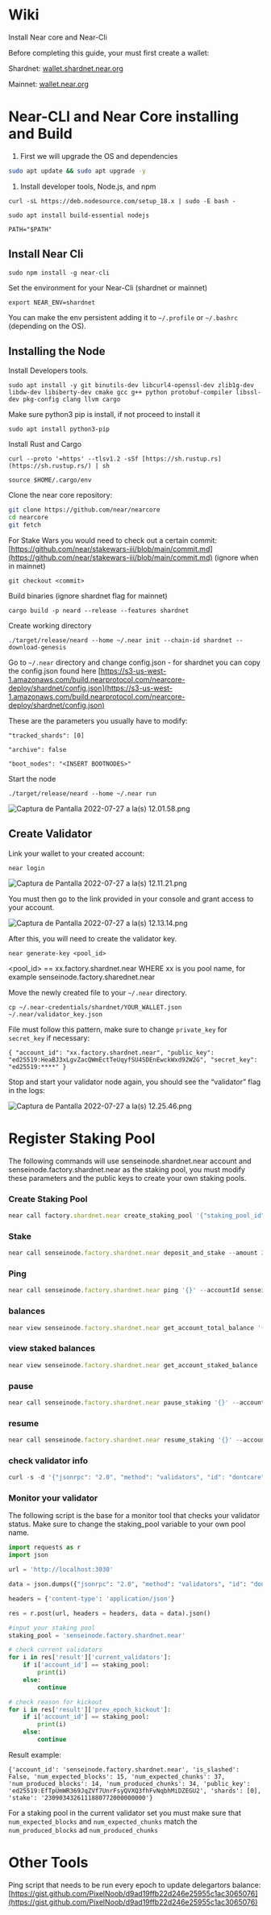# Wiki

Install Near core and Near-Cli

Before completing this guide, your must first create a wallet:

Shardnet: [wallet.shardnet.near.org](https://wallet.shardnet.near.org)

Mainnet: [wallet.near.org](https://wallet.near.org)

# Near-CLI and Near Core installing and Build

1. First we will upgrade the OS and dependencies

```bash
sudo apt update && sudo apt upgrade -y
```

1. Install developer tools, Node.js, and npm

`curl -sL https://deb.nodesource.com/setup_18.x | sudo -E bash -`  

`sudo apt install build-essential nodejs`

`PATH="$PATH"`

## Install Near Cli

`sudo npm install -g near-cli`

Set the environment for your Near-Cli (shardnet or mainnet)

`export NEAR_ENV=shardnet`

You can make the env  persistent adding it to `~/.profile` or `~/.bashrc` (depending on the OS). 

## Installing the Node

Install Developers tools.

`sudo apt install -y git binutils-dev libcurl4-openssl-dev zlib1g-dev libdw-dev libiberty-dev cmake gcc g++ python protobuf-compiler libssl-dev pkg-config clang llvm cargo`

Make sure python3 pip is install, if not proceed to install it

`sudo apt install python3-pip`

Install Rust and Cargo

`curl --proto '=https' --tlsv1.2 -sSf [https://sh.rustup.rs](https://sh.rustup.rs/) | sh`

`source $HOME/.cargo/env`

Clone the near core repository:

```bash
git clone https://github.com/near/nearcore
cd nearcore
git fetch
```

For Stake Wars you would need to check out a certain commit: [https://github.com/near/stakewars-iii/blob/main/commit.md](https://github.com/near/stakewars-iii/blob/main/commit.md) (ignore when in mainnet)

`git checkout <commit>`

Build binaries (ignore shardnet flag for mainnet)

`cargo build -p neard --release --features shardnet`

Create working directory

`./target/release/neard --home ~/.near init --chain-id shardnet --download-genesis`

Go to `~/.near` directory and change config.json - for shardnet you can copy the config.json found here [https://s3-us-west-1.amazonaws.com/build.nearprotocol.com/nearcore-deploy/shardnet/config.json](https://s3-us-west-1.amazonaws.com/build.nearprotocol.com/nearcore-deploy/shardnet/config.json) 

These are the parameters you usually have to modify:

`"tracked_shards": [0]`

`"archive": false`

`"boot_nodes": "<INSERT BOOTNODES>"`

Start the node

`./target/release/neard --home ~/.near run`

![Captura de Pantalla 2022-07-27 a la(s) 12.01.58.png](Wiki%2075be2226dfcf4cdd95b95f063c13a9f6/Captura_de_Pantalla_2022-07-27_a_la(s)_12.01.58.png)

## Create Validator

Link your wallet to your created account:

`near login`

![Captura de Pantalla 2022-07-27 a la(s) 12.11.21.png](Captura_de_Pantalla_2022-07-27_a_la(s)_12.11.21.png)

You must then go to the link provided in your console and grant access to your account.

![Captura de Pantalla 2022-07-27 a la(s) 12.13.14.png](Captura_de_Pantalla_2022-07-27_a_la(s)_12.13.14.png)

After this, you will need to create the validator key.

`near generate-key <pool_id>`

<pool_id> == xx.factory.shardnet.near WHERE xx is you pool name, for example senseinode.factory.sharednet.near

Move the newly created file to your `~/.near` directory.

`cp ~/.near-credentials/shardnet/YOUR_WALLET.json ~/.near/validator_key.json`

File must follow this pattern, make sure to change `private_key` for `secret_key` if necessary:

`{
"account_id": "xx.factory.shardnet.near",
"public_key": "ed25519:HeaBJ3xLgvZacQWmEctTeUqyfSU4SDEnEwckWxd92W2G",
"secret_key": "ed25519:****"
}`

Stop and start your validator node again, you should see the “validator” flag in the logs:

![Captura de Pantalla 2022-07-27 a la(s) 12.25.46.png](Captura_de_Pantalla_2022-07-27_a_la(s)_12.25.46.png)

# Register Staking Pool

The following commands will use senseinode.shardnet.near account and senseinode.factory.shardnet.near as the staking pool, you must modify these parameters and the public keys to create your own staking pools. 

### Create Staking Pool

```jsx
near call factory.shardnet.near create_staking_pool '{"staking_pool_id": "senseinode", "owner_id": "senseinode.shardnet.near", "stake_public_key": "ed25519:EfTpUmWR369JqZVf7UnrFsyQVXQ3fhFvNqbhMiDZEGU2", "reward_fee_fraction": {"numerator": 5, "denominator": 100}, "code_hash":"DD428g9eqLL8fWUxv8QSpVFzyHi1Qd16P8ephYCTmMSZ"}' --accountId="senseinode.shardnet.near" --amount=30 --gas=300000000000000
```

### Stake

```jsx
near call senseinode.factory.shardnet.near deposit_and_stake --amount 200 --accountId senseinode.shardnet.near --gas=300000000000000
```

### Ping

```jsx
near call senseinode.factory.shardnet.near ping '{}' --accountId senseinode.shardnet.near --gas=300000000000000
```

### balances

```jsx
near view senseinode.factory.shardnet.near get_account_total_balance '{"account_id": "senseinode.shardnet.near"}'
```

### view staked balances

```jsx
near view senseinode.factory.shardnet.near get_account_staked_balance '{"account_id": "senseinode.shardnet.near"}'
```

### pause

```jsx
near call senseinode.factory.shardnet.near pause_staking '{}' --accountId senseinode.shardnet.near
```

### resume

```jsx
near call senseinode.factory.shardnet.near resume_staking '{}' --accountId senseinode.shardnet.near
```

### check validator info

```jsx
curl -s -d '{"jsonrpc": "2.0", "method": "validators", "id": "dontcare", "params": [null]}' -H 'Content-Type: application/json' [http://localhost:3030/](http://localhost:3030/)
```

### Monitor your validator

The following script is the base for a monitor tool that checks your validator status. Make sure to change the staking_pool variable to your own pool name.

```python
import requests as r
import json

url = 'http://localhost:3030'

data = json.dumps({"jsonrpc": "2.0", "method": "validators", "id": "dontcare", "params": "latest"})

headers = {'content-type': 'application/json'}

res = r.post(url, headers = headers, data = data).json()

#input your staking pool
staking_pool = 'senseinode.factory.shardnet.near'

# check current validators
for i in res['result']['current_validators']:
    if i['account_id'] == staking_pool:
        print(i)
    else:
        continue

# check reason for kickout
for i in res['result']['prev_epoch_kickout']:
    if i['account_id'] == staking_pool:
        print(i)
    else:
        continue
```

Result example:

`{'account_id': 'senseinode.factory.shardnet.near', 'is_slashed': False, 'num_expected_blocks': 15, 'num_expected_chunks': 37, 'num_produced_blocks': 14, 'num_produced_chunks': 34, 'public_key': 'ed25519:EfTpUmWR369JqZVf7UnrFsyQVXQ3fhFvNqbhMiDZEGU2', 'shards': [0], 'stake': '2309034326111880772000000000'}`

For a staking pool in the current validator set you must make sure that `num_expected_blocks` and `num_expected_chunks` match the `num_produced_blocks` ad `num_produced_chunks`

# Other Tools

Ping script that needs to be run every epoch to update delegartors balance: [https://gist.github.com/PixelNoob/d9ad19ffb22d246e25955c1ac3065076](https://gist.github.com/PixelNoob/d9ad19ffb22d246e25955c1ac3065076)
